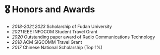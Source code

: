 

# 🎖 Honors and Awards

- *2018-2021,2023* Scholarship of Fudan University
- *2021* IEEE INFOCOM Student Travel Grant
- *2020* Outstanding paper award of Radio Communications Technology
- *2018* ACM SIGCOMM Travel Grant
- *2017* Chinese National Scholarship (Top 1%)
